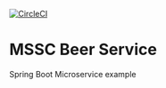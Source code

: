 [![CircleCI](https://dl.circleci.com/status-badge/img/gh/kennshii/mssc-beer-service/tree/master.svg?style=svg)](https://dl.circleci.com/status-badge/redirect/gh/kennshii/mssc-beer-service/tree/master)
# MSSC Beer Service

Spring Boot Microservice example